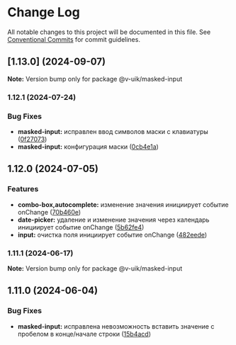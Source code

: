 # Change Log

All notable changes to this project will be documented in this file.
See [Conventional Commits](https://conventionalcommits.org) for commit guidelines.

## [1.13.0] (2024-09-07)

**Note:** Version bump only for package @v-uik/masked-input





### 1.12.1 (2024-07-24)


### Bug Fixes

* **masked-input:** исправлен ввод символов маски с клавиатуры ([0f27073](#))
* **masked-input:** конфигурация маски ([0cb4e1a](#))



## 1.12.0 (2024-07-05)


### Features

* **combo-box,autocomplete:** изменение значения инициирует событие onChange ([70b460e](#))
* **date-picker:** удаление и изменение значения через календарь инициирует событие onChange ([5b62fe4](#))
* **input:** очистка поля инициирует событие onChange ([482eede](#))



### 1.11.1 (2024-06-17)

**Note:** Version bump only for package @v-uik/masked-input





## 1.11.0 (2024-06-04)


### Bug Fixes

* **masked-input:** исправлена невозможность вставить значение с пробелом в конце/начале строки ([15b4acd](#))
